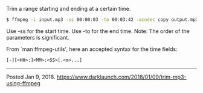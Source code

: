 Trim a range starting and ending at a certain time.

```bash
$ ffmpeg -i input.mp3 -ss 00:00:03 -to 00:03:42 -acodec copy output.mp3
```

Use -ss for the start time.
Use -to for the end time.
Note: The order of the parameters is significant.

From `man ffmpeg-utils', here an accepted syntax for the time fields:
```
[-][<HH>:]<MM>:<SS>[.<m>...]
```

---

Posted Jan 9, 2018.
https://www.darklaunch.com/2018/01/09/trim-mp3-using-ffmpeg